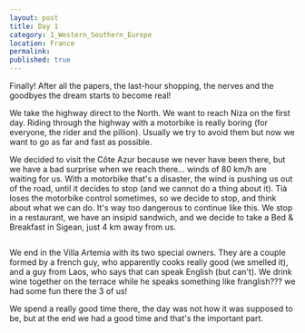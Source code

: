 ```yaml
---
layout: post
title: Day 1
category: 1_Western_Southern_Europe
location: France
permalink: 
published: true
---
```


Finally! After all the papers, the last-hour shopping, the nerves and the goodbyes the dream starts to become real!

We take the highway direct to the North. We want to reach Niza on the first day. Riding through the highway with a motorbike is really boring (for everyone, the rider and the pillion). Usually we try to avoid them but now we want to go as far and fast as possible.

We decided to visit the Côte Azur because we never have been there, but we have a bad surprise when we reach there... winds of 80 km/h are waiting for us. With a motorbike that's a disaster, the wind is pushing us out of the road, until it decides to stop (and we cannot do a thing about it). Tià loses the motorbike control sometimes, so we decide to stop, and think about what we can do. It's way too dangerous to continue like this. We stop in a restaurant, we have an insipid sandwich, and we decide to take a Bed & Breakfast in Sigean, just 4 km away from us.

<p><a
href="https://lh3.googleusercontent.com/AUqRHNbRwBVhLfK9mCnor6G7xvineKaQWqt2l41unagFucb76dDY_ioVGzGHJiJRsXkhsXied51tGRZdsHouohgdppz-PZEOmiqD3coRYxWqDSmNF9QlAnnYp24UPl4qdP9W-l05KkPK0LQhEaLrJLK2aKT3OPhRPtpZHgbtWOEkvA7HpHN5_3MPvVNKBvaMf7BKYLAIwLyTEHdz1NZGYdKwmyqz76apwEfv5ynEz-Gm_fGjxi95hmyRDXFPvWdkrE6nt8V_tC_c4OwPemm0lyWLyXKuUgefRWo3lMRq6OzQaEHxG2GOBwifb0JMYpe345_7w5Ykimt64lSsSxJgfWT1-fKVYeF9zXrhsuGZYhOriJM4qYI4aZ5V0CSA6wGJl_ZORC2t_H1KwtryNXHhiohbugCsF9AUaJxkg3flFx4mKGvAVwj0jT-Frgtm8nP7Rj3HSvppSer2zf4d3uFWKZ7XpP95DRmPW79da40xa6xXaq1cSs5IRZHM4NNM346vaP-kjeTdCuI0hhobmDwP04u8nDWmyTfviiTx2WBeWRRopH7wm6X9dlchh6C8bXiJtZ6KTmX834tFMCpn8F2SNIpWfhYGyMZCcv2ceJoBQbFxG_-neGwDx7YDVhjaATtOd63drWlEtxON1XrTNBbneTgb2W2ffBjKug=w883-h662-no"> 
<img src="https://lh3.googleusercontent.com/AUqRHNbRwBVhLfK9mCnor6G7xvineKaQWqt2l41unagFucb76dDY_ioVGzGHJiJRsXkhsXied51tGRZdsHouohgdppz-PZEOmiqD3coRYxWqDSmNF9QlAnnYp24UPl4qdP9W-l05KkPK0LQhEaLrJLK2aKT3OPhRPtpZHgbtWOEkvA7HpHN5_3MPvVNKBvaMf7BKYLAIwLyTEHdz1NZGYdKwmyqz76apwEfv5ynEz-Gm_fGjxi95hmyRDXFPvWdkrE6nt8V_tC_c4OwPemm0lyWLyXKuUgefRWo3lMRq6OzQaEHxG2GOBwifb0JMYpe345_7w5Ykimt64lSsSxJgfWT1-fKVYeF9zXrhsuGZYhOriJM4qYI4aZ5V0CSA6wGJl_ZORC2t_H1KwtryNXHhiohbugCsF9AUaJxkg3flFx4mKGvAVwj0jT-Frgtm8nP7Rj3HSvppSer2zf4d3uFWKZ7XpP95DRmPW79da40xa6xXaq1cSs5IRZHM4NNM346vaP-kjeTdCuI0hhobmDwP04u8nDWmyTfviiTx2WBeWRRopH7wm6X9dlchh6C8bXiJtZ6KTmX834tFMCpn8F2SNIpWfhYGyMZCcv2ceJoBQbFxG_-neGwDx7YDVhjaATtOd63drWlEtxON1XrTNBbneTgb2W2ffBjKug=w883-h662-no" class="oversize" alt=""></a></p>

We end in the Villa Artemia with its two special owners. They are a couple formed by a french guy, who apparently cooks really good (we smelled it), and a guy from Laos, who says that can speak English (but can't). We drink wine together on the terrace while he speaks something like franglish??? we had some fun there the 3 of us!

We spend a really good time there, the day was not how it was supposed to be, but at the end we had a good time and that's the important part.


